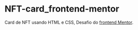 # NFT-card_frontend-mentor


Card de NFT usando HTML e CSS, Desafio do <a href="https://www.frontendmentor.io/challenges/nft-preview-card-component-SbdUL_w0U" target="_blank">frontend Mentor</a>. 
